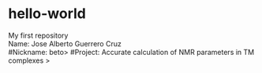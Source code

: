 # hello-world
My first repository <br />
Name: Jose Alberto Guerrero Cruz <br/>
#Nickname: beto\>
#Project: Accurate calculation of NMR parameters in TM complexes \>
